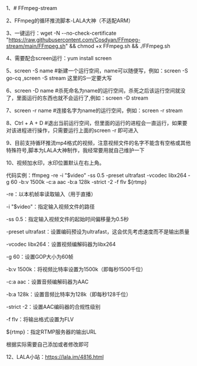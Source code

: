 1、# FFmpeg-stream

2、FFmpeg的循环推流脚本-LALA大神（不适配ARM）

3、一键运行：wget -N --no-check-certificate "https://raw.githubusercontent.com/Cosdyan/FFmpeg-stream/main/FFmpeg.sh" && chmod +x FFmpeg.sh && ./FFmpeg.sh

4、需要配合screen运行：yum install screen

5、screen -S name #新建一个运行空间，name可以随便写，例如：screen -S go-cq ,screen -S stream 这里的S一定要大写  

6、screen -D name #杀死命名为name的运行空间，杀死之后该运行空间就没了，里面运行的东西也就不会运行了,例如：screen -D stream

7、screen -r name #连接名字为name的运行空间，例如：screen -r stream

8、Ctrl + A + D #退出当前运行空间，但里面的运行的进程会一直运行，如果要对该进程进行操作，只需要运行上面的screen -r 即可进入

9、目前支持循环推流mp4格式的视频，注意视频文件的名字不能含有空格或其他特殊符号,脚本为LALA大神制作，我经常要用就自己维护一下

10、视频加水印，水印位置默认在右上角。

代码实例：ffmpeg -re -i "$video" -ss 0.5 -preset ultrafast -vcodec libx264 -g 60 -b:v 1500k -c:a aac -b:a 128k -strict -2 -f flv ${rtmp} 

-re：以本机帧率读取输入（用于直播）

-i "$video"：指定输入视频文件的路径

-ss 0.5：指定输入视频文件的起始时间偏移量为0.5秒

-preset ultrafast：设置编码预设为ultrafast，这会优先考虑速度而不是输出质量

-vcodec libx264：设置视频编解码器为libx264

-g 60：设置GOP大小为60帧

-b:v 1500k：将视频比特率设置为1500k（即每秒1500千位）

-c:a aac：设置音频编解码器为AAC

-b:a 128k：设置音频比特率为128k（即每秒128千位）

-strict -2：设置AAC编码器的合规性级别

-f flv：将输出格式设置为FLV

${rtmp}：指定RTMP服务器的输出URL

根据实际需要自己添加或者修改即可
  
12、LALA小站：https://lala.im/4816.html


